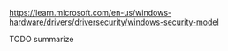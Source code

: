 https://learn.microsoft.com/en-us/windows-hardware/drivers/driversecurity/windows-security-model

TODO summarize
